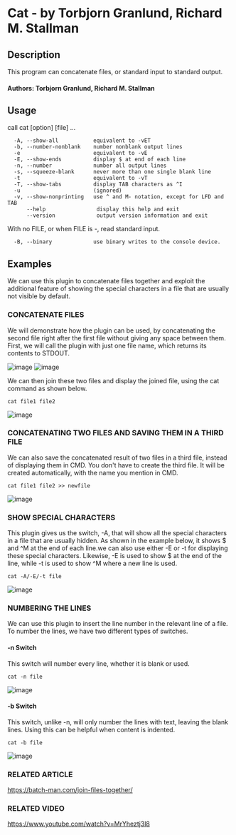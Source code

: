 
# Cat - by Torbjorn Granlund, Richard M. Stallman

## Description
This program can concatenate files, or standard input to standard output.

#### Authors: Torbjorn Granlund, Richard M. Stallman


## Usage

call cat [option] [file] ...

	  -A, --show-all           equivalent to -vET
	  -b, --number-nonblank    number nonblank output lines
	  -e                       equivalent to -vE
	  -E, --show-ends          display $ at end of each line
	  -n, --number             number all output lines
	  -s, --squeeze-blank      never more than one single blank line
	  -t                       equivalent to -vT
	  -T, --show-tabs          display TAB characters as ^I
	  -u                       (ignored)
	  -v, --show-nonprinting   use ^ and M- notation, except for LFD and TAB
	      --help                display this help and exit
	      --version             output version information and exit

With no FILE, or when FILE is -, read standard input.

	  -B, --binary             use binary writes to the console device.
	
	
## Examples

We can use this plugin to concatenate files together and exploit the additional feature of showing the special characters in a file that are usually not visible by default. 

### CONCATENATE FILES

We will demonstrate how the plugin can be used, by concatenating the second file right after the first file without giving any space between them. First, we will call the plugin with just one file name, which returns its contents to STDOUT.

![image](https://user-images.githubusercontent.com/82807654/171324678-3488cf3d-0777-43c4-a3c6-dd07a340208e.png)
![image](https://user-images.githubusercontent.com/82807654/171324696-50a7b04c-e0ad-49cd-a319-6b098dd4d6ad.png)

We can then join these two files and display the joined file, using the cat command as shown below.

`cat file1 file2`

![image](https://user-images.githubusercontent.com/82807654/171325028-4545a265-65f5-4f70-b59e-3805688fb791.png)

### CONCATENATING TWO FILES AND SAVING THEM IN A THIRD FILE

We can also save the concatenated result of two files in a third file, instead of displaying them in CMD. You don't have to create the third file. It will be created automatically, with the name you mention in CMD.

`cat file1 file2 >> newfile`

![image](https://user-images.githubusercontent.com/82807654/171325158-77a9dd4f-64a1-4aaa-9429-932158984d03.png)

### SHOW SPECIAL CHARACTERS

This plugin gives us the switch, -A, that will show all the special characters in a file that are usually hidden. As shown in the example below, it shows $ and ^M at the end of each line.we can also use either -E or -t for displaying these special characters. Likewise, -E is used to show $ at the end of the line, while -t is used to show ^M where a new line is used.

`cat -A/-E/-t file`

![image](https://user-images.githubusercontent.com/82807654/171325555-9557c869-22eb-4d72-83f7-b193d713600d.png)

### NUMBERING THE LINES

We can use this plugin to insert the line number in the relevant line of a file. To number the lines, we have two different types of switches.

#### -n Switch

 This switch will number every line, whether it is blank or used.

`cat -n file`

![image](https://user-images.githubusercontent.com/82807654/171326316-81ac712f-180a-40e5-b70c-8084882f5d6b.png)

#### -b Switch

This switch, unlike -n,  will only number the lines with text, leaving the blank lines. Using this can be helpful when content is indented.

`cat -b file`

![image](https://user-images.githubusercontent.com/82807654/171326538-2959d0bf-cc3c-435a-9d21-b41f23c411dd.png)


### RELATED ARTICLE
https://batch-man.com/join-files-together/

### RELATED VIDEO
https://www.youtube.com/watch?v=MrYheztj3l8

